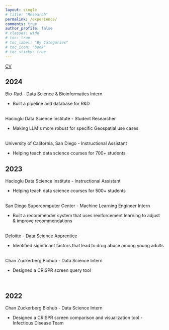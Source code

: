 ```yaml
---
layout: single
# title: "Research"
permalink: /experience/
comments: true
author_profile: false
# classes: wide
# toc: true
# toc_label: "By Categories"
# toc_icon: "book"
# toc_sticky: true
---
```

<a href="../assets/pdfs/CV.pdf">CV</a>
<!-- <a href="https://natdosan.github.io/2024_Resume.pdf">Resume</a> -->

<div class="section">
  <h2>2024</h2>

   <div class="position">
    <div class="title">Bio-Rad - Data Science & Bioinformatics Intern</div>
    <ul class="experience">
        <li>Built a pipeline and database for R&D</li>
    </ul>
    <br>
  </div>

  
  <div class="position">
    <div class="title">Hacioglu Data Science Institute - Student Researcher</div>
    <ul class="experience">
        <li>Making LLM's more robust for specific Geospatial use cases</li>
    </ul>
    <br>
  </div>
  
  <div class="position">
    <div class="title">University of California, San Diego - Instructional Assistant</div>
    <ul class="experience">
        <li>Helping teach data science courses for 700+ students</li>
    </ul>
  </div>
</div>

<div class="section">
  <h2>2023</h2>
  
  <div class="position">
    <div class="title">Hacioglu Data Science Institute - Instructional Assistant</div>
    <ul class="experience">
        <li>Helping teach data science courses for 500+ students</li>
    </ul>
    <br>
  </div>
  
  <div class="position">
    <div class="title">San Diego Supercomputer Center - Machine Learning Engineer Intern</div>
    <ul class="experience">
        <li>Built a recommender system that uses reinforcement learning to adjust & improve recommendations</li>
    </ul>
    <br>
  </div>

  <div class="position">
    <div class="title">Deloitte - Data Science Apprentice</div>
    <ul class="experience">
        <li>Identified significant factors that lead to drug abuse among young adults</li>
    </ul>
    <br>
  </div>

  <div class="position">
    <div class="title">Chan Zuckerberg Biohub - Data Science Intern</div>
    <ul class="experience">
        <li>Designed a CRISPR screen query tool</li>
    </ul>
    <br>
  </div>
</div>

<div class="section">
  <h2>2022</h2>
  <div class="position">
    <div class="title">Chan Zuckerberg Biohub - Data Science Intern</div>
    <ul class="experience">
        <li>Designed a CRISPR screen comparison and visualization tool - Infectious Disease Team</li>
    </ul>
    <br>
  </div>
</div>
